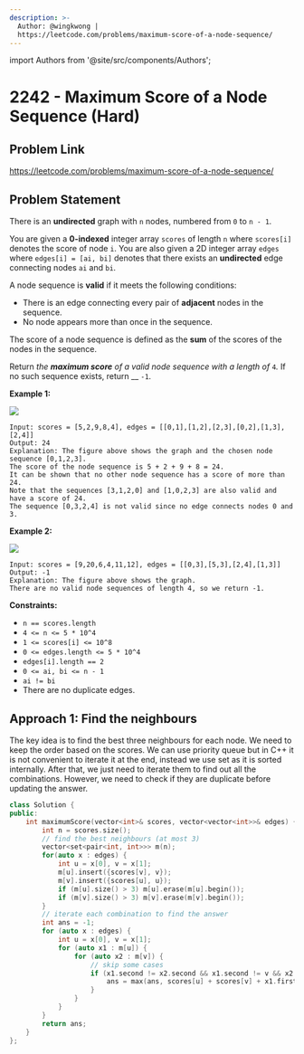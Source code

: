 ```yaml
---
description: >-
  Author: @wingkwong |
  https://leetcode.com/problems/maximum-score-of-a-node-sequence/
---
```


import Authors from '@site/src/components/Authors';

# 2242 - Maximum Score of a Node Sequence (Hard)

## Problem Link

https://leetcode.com/problems/maximum-score-of-a-node-sequence/

## Problem Statement

There is an **undirected** graph with `n` nodes, numbered from `0` to `n - 1`.

You are given a **0-indexed** integer array `scores` of length `n` where `scores[i]` denotes the score of node `i`. You are also given a 2D integer array `edges` where `edges[i] = [ai, bi]` denotes that there exists an **undirected** edge connecting nodes `ai` and `bi`.

A node sequence is **valid** if it meets the following conditions:

* There is an edge connecting every pair of **adjacent** nodes in the sequence.
* No node appears more than once in the sequence.

The score of a node sequence is defined as the **sum** of the scores of the nodes in the sequence.

Return _the **maximum score** of a valid node sequence with a length of_ `4`_._ If no such sequence exists, return __ `-1`.



**Example 1:**

![](https://assets.leetcode.com/uploads/2022/04/15/ex1new3.png)

```
Input: scores = [5,2,9,8,4], edges = [[0,1],[1,2],[2,3],[0,2],[1,3],[2,4]]
Output: 24
Explanation: The figure above shows the graph and the chosen node sequence [0,1,2,3].
The score of the node sequence is 5 + 2 + 9 + 8 = 24.
It can be shown that no other node sequence has a score of more than 24.
Note that the sequences [3,1,2,0] and [1,0,2,3] are also valid and have a score of 24.
The sequence [0,3,2,4] is not valid since no edge connects nodes 0 and 3.
```

**Example 2:**

![](https://assets.leetcode.com/uploads/2022/03/17/ex2.png)

```
Input: scores = [9,20,6,4,11,12], edges = [[0,3],[5,3],[2,4],[1,3]]
Output: -1
Explanation: The figure above shows the graph.
There are no valid node sequences of length 4, so we return -1.
```

**Constraints:**

* `n == scores.length`
* `4 <= n <= 5 * 10^4`
* `1 <= scores[i] <= 10^8`
* `0 <= edges.length <= 5 * 10^4`
* `edges[i].length == 2`
* `0 <= ai, bi <= n - 1`
* `ai != bi`
* There are no duplicate edges.

## Approach 1: Find the neighbours

The key idea is to find the best three neighbours for each node. We need to keep the order based on the scores. We can use priority queue but in C++ it is not convenient to iterate it at the end, instead we use set as it is sorted internally. After that, we just need to iterate them to find out all the combinations. However, we need to check if they are duplicate before updating the answer.

<Authors names="@wingkwing"/>

```cpp
class Solution {
public:
    int maximumScore(vector<int>& scores, vector<vector<int>>& edges) {
        int n = scores.size();
        // find the best neighbours (at most 3)
        vector<set<pair<int, int>>> m(n);
        for(auto x : edges) {
            int u = x[0], v = x[1];
            m[u].insert({scores[v], v});
            m[v].insert({scores[u], u});
            if (m[u].size() > 3) m[u].erase(m[u].begin());
            if (m[v].size() > 3) m[v].erase(m[v].begin());
        }
        // iterate each combination to find the answer
        int ans = -1;
        for (auto x : edges) {
            int u = x[0], v = x[1];
            for (auto x1 : m[u]) {
                for (auto x2 : m[v]) {
                    // skip some cases
                    if (x1.second != x2.second && x1.second != v && x2.second != u) {
                        ans = max(ans, scores[u] + scores[v] + x1.first + x2.first);
                    }
                }
            }
        }
        return ans;
    }
};
```
